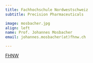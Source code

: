 ```yaml
---
title: Fachhochschule Nordwestschweiz
subtitle: Precision Pharmaceuticals 

image: mosbacher.jpg
align: left
name: Prof. Johannes Mosbacher
email: johannes.mosbacher(at)fhnw.ch

---
```


[FHNW](https://www.fhnw.ch/de/die-fhnw/hochschulen/lifesciences/institut-fuer-pharma-technology)
